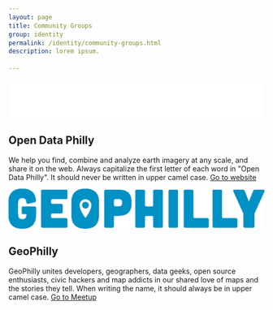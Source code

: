 ```yaml
---
layout: page
title: Community Groups
group: identity
permalink: /identity/community-groups.html
description: lorem ipsum.

---
```


![Open Data Philly logo](../images/logo-opendataphilly.png "Open Data Philly")
## Open Data Philly
We help you find, combine and analyze earth imagery at any scale, and share it on the web. Always capitalize the first letter of each word in "Open Data Philly". It should never be written in upper camel case. [Go to website](https://www.rasterfoundry.com/)

![GeoPhilly logo](../images/logo-geophilly.png "GeoPhilly")
## GeoPhilly
GeoPhilly unites developers, geographers, data geeks, open source enthusiasts, civic hackers and map addicts in our shared love of maps and the stories they tell. When writing the name, it should always be in upper camel case. [Go to Meetup](https://www.meetup.com/GeoPhilly/)

